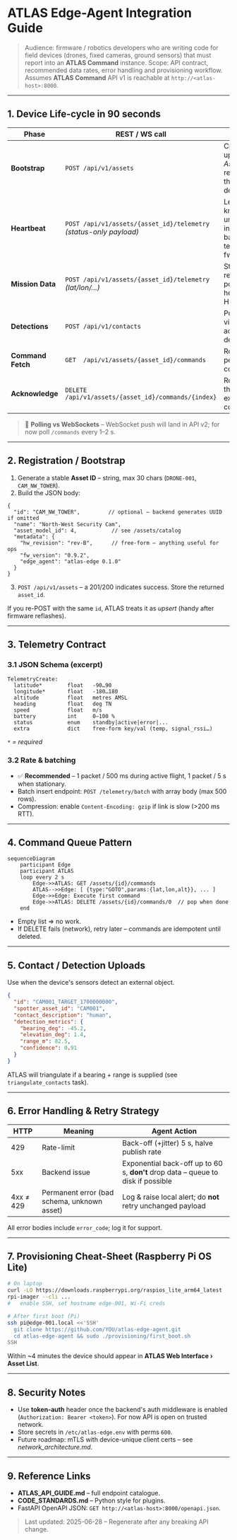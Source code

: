 # ATLAS Edge-Agent Integration Guide

> Audience: firmware / robotics developers who are writing code for field devices (drones, fixed cameras, ground sensors) that must report into an **ATLAS Command** instance.
> Scope: API contract, recommended data rates, error handling and provisioning workflow.  Assumes **ATLAS Command** API v1 is reachable at `http://<atlas-host>:8000`.

---

## 1. Device Life-cycle in 90 seconds

| Phase | REST / WS call | Purpose |
|-------|----------------|---------|
| **Bootstrap** | `POST /api/v1/assets` | Creates or updates the *Asset* representing the physical device. |
| **Heartbeat** | `POST /api/v1/assets/{asset_id}/telemetry` *(status-only payload)* | Lets ATLAS know the unit is alive; includes battery, temperature, fw version. |
| **Mission Data** | `POST /api/v1/assets/{asset_id}/telemetry` *(lat/lon/…)* | Streams real-time position and health at ≤2 Hz. |
| **Detections** | `POST /api/v1/contacts` | Publishes vision / RF / acoustic detections. |
| **Command Fetch** | `GET  /api/v1/assets/{asset_id}/commands` | Reads pending commands. |
| **Acknowledge** | `DELETE /api/v1/assets/{asset_id}/commands/{index}` | Removes the executed command. |

> 🔄 **Polling vs WebSockets** – WebSocket push will land in API v2; for now poll `/commands` every 1–2 s.

---

## 2. Registration / Bootstrap

1. Generate a stable **Asset ID** – string, max 30 chars (`DRONE-001`, `CAM_NW_TOWER`).
2. Build the JSON body:

```jsonc
{
  "id": "CAM_NW_TOWER",         // optional – backend generates UUID if omitted
  "name": "North-West Security Cam",
  "asset_model_id": 4,           // see /assets/catalog
  "metadata": {
    "hw_revision": "rev-B",      // free-form – anything useful for ops
    "fw_version": "0.9.2",
    "edge_agent": "atlas-edge 0.1.0"
  }
}
```

3. `POST /api/v1/assets` – a 201/200 indicates success.  Store the returned `asset_id`.

If you re-POST with the same `id`, ATLAS treats it as *upsert* (handy after firmware reflashes).

---

## 3. Telemetry Contract

### 3.1  JSON Schema (excerpt)
```
TelemetryCreate:
  latitude*        float   -90…90
  longitude*       float   -180…180
  altitude         float   metres AMSL
  heading          float   deg TN
  speed            float   m/s
  battery          int     0–100 %
  status           enum    standby|active|error|...
  extra            dict    free-form key/val (temp, signal_rssi…)
```
*`*` = required*

### 3.2  Rate & batching
* ✅ **Recommended** – 1 packet / 500 ms during active flight, 1 packet / 5 s when stationary.
* Batch insert endpoint: `POST /telemetry/batch` with array body (max 500 rows).
* Compression: enable `Content-Encoding: gzip` if link is slow (>200 ms RTT).

---

## 4. Command Queue Pattern

```mermaid
sequenceDiagram
    participant Edge
    participant ATLAS
    loop every 2 s
        Edge->>ATLAS: GET /assets/{id}/commands
        ATLAS-->>Edge: [ {type:"GOTO",params:{lat,lon,alt}}, ... ]
        Edge->>Edge: Execute first command
        Edge->>ATLAS: DELETE /assets/{id}/commands/0  // pop when done
    end
```

* Empty list ⇒ no work.
* If DELETE fails (network), retry later – commands are idempotent until deleted.

---

## 5. Contact / Detection Uploads

Use when the device's sensors detect an external object.

```json
{
  "id": "CAM001_TARGET_1700000000",
  "spotter_asset_id": "CAM001",
  "contact_description": "human",
  "detection_metrics": {
    "bearing_deg": -45.2,
    "elevation_deg": 1.4,
    "range_m": 82.5,
    "confidence": 0.91
  }
}
```

ATLAS will triangulate if a bearing + range is supplied (see `triangulate_contacts` task).

---

## 6. Error Handling & Retry Strategy

| HTTP | Meaning | Agent Action |
|------|---------|-------------|
| 429  | Rate-limit | Back-off (+jitter) 5 s, halve publish rate |
| 5xx  | Backend issue | Exponential back-off up to 60 s, **don't** drop data – queue to disk if possible |
| 4xx ≠ 429 | Permanent error (bad schema, unknown asset) | Log & raise local alert; do **not** retry unchanged payload |

All error bodies include `error_code`; log it for support.

---

## 7. Provisioning Cheat-Sheet (Raspberry Pi OS Lite)

```bash
# On laptop
curl -LO https://downloads.raspberrypi.org/raspios_lite_arm64_latest
rpi-imager --cli ...
#   enable SSH, set hostname edge-001, Wi-Fi creds

# After first boot (Pi)
ssh pi@edge-001.local <<'SSH'
  git clone https://github.com/YOU/atlas-edge-agent.git
  cd atlas-edge-agent && sudo ./provisioning/first_boot.sh
SSH
```

Within ~4 minutes the device should appear in **ATLAS Web Interface › Asset List**.

---

## 8. Security Notes

* Use **token-auth** header once the backend's auth middleware is enabled (`Authorization: Bearer <token>`).  For now API is open on trusted network.
* Store secrets in `/etc/atlas-edge.env` with perms `600`.
* Future roadmap: mTLS with device-unique client certs – see *network_architecture.md*.

---

## 9. Reference Links

* **ATLAS_API_GUIDE.md** – full endpoint catalogue.
* **CODE_STANDARDS.md** – Python style for plugins.
* FastAPI OpenAPI JSON: `GET http://<atlas-host>:8000/openapi.json`.

> Last updated: 2025-06-28 – Regenerate after any breaking API change. 